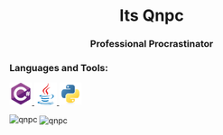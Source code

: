 <h1 align="center">Its Qnpc</h1>
<h3 align="center">Professional Procrastinator</h3>


<h3 align="left">Languages and Tools:</h3>
<p align="left"> <a href="https://www.w3schools.com/cs/" target="_blank"> <img src="https://raw.githubusercontent.com/devicons/devicon/master/icons/csharp/csharp-original.svg" alt="csharp" width="40" height="40"/> </a> <a href="https://www.java.com" target="_blank"> <img src="https://raw.githubusercontent.com/devicons/devicon/master/icons/java/java-original.svg" alt="java" width="40" height="40"/> </a> <a href="https://www.python.org" target="_blank"> <img src="https://raw.githubusercontent.com/devicons/devicon/master/icons/python/python-original.svg" alt="python" width="40" height="40"/> </a> </p>

<p><img align="left" src="https://github-readme-stats.vercel.app/api/top-langs?username=qnpc&show_icons=true&locale=en&layout=compact" alt="qnpc" /></p>

<p>&nbsp;<img align="center" src="https://github-readme-stats.vercel.app/api?username=qnpc&show_icons=true&locale=en" alt="qnpc" /></p>


